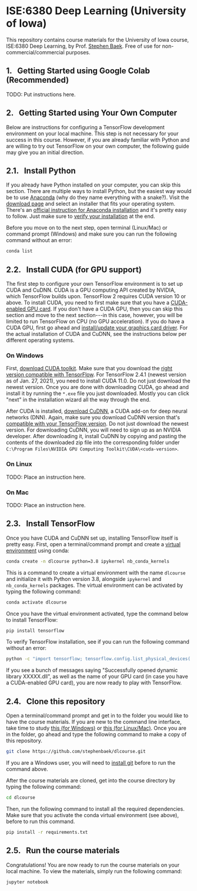 # ISE:6380 Deep Learning (University of Iowa)
This repository contains course materials for the University of Iowa course, ISE:6380 Deep Learning, by Prof. [Stephen Baek](http://www.stephenbaek.com). Free of use for non-commercial/commercial purposes.

## 1. &nbsp; Getting Started using Google Colab (Recommended)

TODO: Put instructions here.

## 2. &nbsp; Getting Started using Your Own Computer
Below are instructions for configuring a TensorFlow development environment on your local machine. This step is not necessary for your success in this course. However, if you are already familiar with Python and are willing to try out TensorFlow on your own computer, the following guide may give you an initial direction.

## 2.1. &nbsp; Install Python
If you already have Python installed on your computer, you can skip this section. There are multiple ways to install Python, but the easiest way would be to use [Anaconda](https://www.anaconda.com/) (why do they name everything with a snake?). Visit the [download page](https://www.anaconda.com/products/individual#Downloads) and select an installer that fits your operating system. There's an [official instruction for Anaconda installation](https://docs.anaconda.com/anaconda/install/) and it's pretty easy to follow. Just make sure to [verify your installation](https://docs.anaconda.com/anaconda/install/verify-install/) at the end.

Before you move on to the next step, open terminal (Linux/Mac) or command prompt (Windows) and make sure you can run the following command without an error:
```bash
conda list
```

## 2.2. &nbsp; Install CUDA (for GPU support)
The first step to configure your own TensorFlow environment is to set up CUDA and CuDNN. CUDA is a GPU computing API created by NVIDIA, which TensorFlow builds upon. TensorFlow 2 requires CUDA version 10 or above. To install CUDA, you need to first make sure that you have a [CUDA-enabled GPU card](https://developer.nvidia.com/cuda-gpus). If you don't have a CUDA GPU, then you can skip this section and move to the next section---in this case, however, you will be limited to run TensorFlow on CPU  (no GPU acceleration). If you do have a CUDA GPU, first go ahead and [install/update your graphics card driver](https://www.nvidia.com/download/index.aspx?lang=en-us). For the actual installation of CUDA and CuDNN, see the instructions below per different operating systems.

### On Windows
First, [download CUDA toolkit](https://developer.nvidia.com/cuda-toolkit-archive). Make sure that you download the [right version compatible with TensorFlow](https://www.tensorflow.org/install/source_windows#gpu). For TensorFlow 2.4.1 (newest version as of Jan. 27, 2021), you need to install CUDA 11.0. Do not just download the newest version. Once you are done with downloading CUDA, go ahead and install it by running the `*.exe` file you just downloaded. Mostly you can click "next" in the installation wizard all the way through the end.

After CUDA is installed, [download CuDNN](https://developer.nvidia.com/rdp/cudnn-archive), a CUDA add-on for deep neural networks (DNN). Again, make sure you download CuDNN version that's [compatible with your TensorFlow version](https://www.tensorflow.org/install/source_windows#gpu). Do not just download the newest version. For downloading CuDNN, you will need to sign up as an NVIDIA developer. After downloading it, install CuDNN by copying and pasting the contents of the downloaded zip file into the corresponding folder under `C:\Program Files\NVIDIA GPU Computing Toolkit\CUDA\<cuda-version>`.

### On Linux
TODO: Place an instruction here.

### On Mac
TODO: Place an instruction here.


## 2.3. &nbsp; Install TensorFlow
Once you have CUDA and CuDNN set up, installing TensorFlow itself is pretty easy. First, open a terminal/command prompt and create a [virtual environment](https://docs.conda.io/projects/conda/en/latest/user-guide/tasks/manage-environments.html) using conda:
```bash
conda create -n dlcourse python=3.8 ipykernel nb_conda_kernels
```
This is a command to create a virtual environment with the name `dlcourse` and initialize it with Python version 3.8, alongside `ipykernel` and `nb_conda_kernels` packages. The virtual environment can be activated by typing the following command:
```bash
conda activate dlcourse
```
Once you have the virtual environment activated, type the command below to install TensorFlow:
```bash
pip install tensorflow
```
To verify TensorFlow installation, see if you can run the following command without an error:
```bash
python -c "import tensorflow; tensorflow.config.list_physical_devices('GPU')"
```
If you see a bunch of messages saying "Successfully opened dynamic library XXXXX.dll", as well as the name of your GPU card (in case you have a CUDA-enabled GPU card), you are now ready to play with TensorFlow.

## 2.4. &nbsp; Clone this repository
Open a terminal/command prompt and get in to the folder you would like to have the course materials. If you are new to the command line interface, take time to study [this (for Windows)](https://www.digitalcitizen.life/command-prompt-how-use-basic-commands/) or [this (for Linux/Mac)](https://www.earthdatascience.org/courses/intro-to-earth-data-science/open-reproducible-science/bash/bash-commands-to-manage-directories-files/). Once you are in the folder, go ahead and type the following command to make a copy of this repository.

```bash
git clone https://github.com/stephenbaek/dlcourse.git
```
If you are a Windows user, you will need to [install git](https://git-scm.com/download/win) before to run the command above.

After the course materials are cloned, get into the course directory by typing the following command:
```bash
cd dlcourse
```

Then, run the following command to install all the required dependencies. Make sure that you activate the conda virtual environment (see above), before to run this command.
```bash
pip install -r requirements.txt
```
## 2.5. &nbsp; Run the course materials
Congratulations! You are now ready to run the course materials on your local machine. To view the materials, simply run the following command:
```bash
jupyter notebook
```


